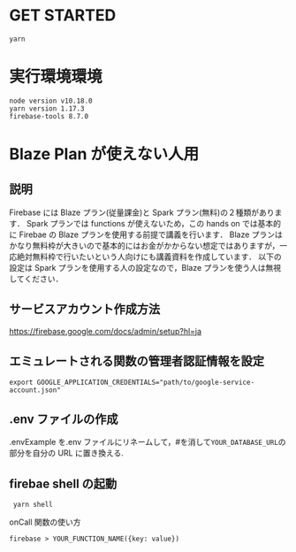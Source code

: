 # GET STARTED

```
yarn
```

# 実行環境環境

```
node version v10.18.0
yarn version 1.17.3
firebase-tools 8.7.0
```

# Blaze Plan が使えない人用

## 説明

Firebase には Blaze プラン(従量課金)と Spark プラン(無料)の２種類があります．
Spark プランでは functions が使えないため，この hands on では基本的に Firebae の Blaze プランを使用する前提で講義を行います．
Blaze プランはかなり無料枠が大きいので基本的にはお金がかからない想定ではありますが，一応絶対無料枠で行いたいという人向けにも講義資料を作成しています．
以下の設定は Spark プランを使用する人の設定なので，Blaze プランを使う人は無視してください．

## サービスアカウント作成方法

https://firebase.google.com/docs/admin/setup?hl=ja

## エミュレートされる関数の管理者認証情報を設定

```
export GOOGLE_APPLICATION_CREDENTIALS="path/to/google-service-account.json"
```

## .env ファイルの作成

.envExample を.env ファイルにリネームして，#を消して`YOUR_DATABASE_URL`の部分を自分の URL に置き換える.

## firebae shell の起動

```
 yarn shell
```

onCall 関数の使い方

```
firebase > YOUR_FUNCTION_NAME({key: value})
```
